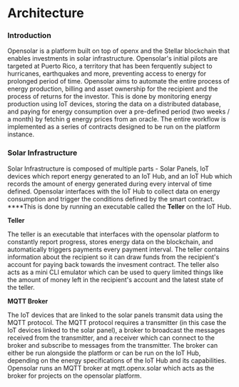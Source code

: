 # Architecture

### Introduction

Opensolar is a platform built on top of openx and the Stellar blockchain that enables investments in solar infrastructure. Opensolar's initial pilots are targeted at Puerto Rico, a territory that has been ferquently subject to hurricanes, earthquakes and more, preventing access to energy for prolonged period of time. Opensolar aims to automate the entire process of energy production, billing and asset ownership for the recipient and the process of returns for the investor. This is done by monitoring energy production using IoT devices, storing the data on a distributed database, and paying for energy consumption over a pre-defined period \(two weeks / a month\) by fetchin g energy prices from an oracle. The entire workflow is implemented as a series of contracts designed to be run on the platform instance.

### Solar Infrastructure

Solar Infrastructure is composed of multiple parts - Solar Panels, IoT devices which report energy generated to an IoT Hub, and an IoT Hub which records the amount of energy generated during every interval of time defined. Opensolar interfaces with the IoT Hub to collect data on energy consumption and trigger the conditions defined by the smart contract. ****This is done by running an executable called the **Teller** on the IoT Hub.

**Teller**

The teller is an executable that interfaces with the opensolar platform to constantly report progress, stores energy data on the blockchain, and automatically triggers payments every payment interval. The teller contains information about the recipient so it can draw funds from the recipient's account for paying back towards the invesment contract. The teller also acts as a mini CLI emulator which can be used to query limited things like the amount of money left in the recipient's account and the latest state of the teller.

**MQTT Broker**

The IoT devices that are linked to the solar panels transmit data using the MQTT protocol. The MQTT protocol requires a transmitter \(in this case the IoT devices linked to the solar panel\), a broker to broadcast the messages received from the transmitter, and a receiver which can connect to the broker and subscribe to messages from the transmitter. The broker can either be run alongside the platform or can be run on the IoT Hub, depending on the energy specifications of the IoT Hub and its capabilities. Opensolar runs an MQTT broker at mqtt.openx.solar which acts as the broker for projects on the opensolar platform.



